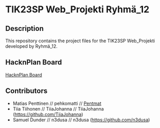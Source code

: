 # TIK23SP Web_Projekti Ryhmä_12

## Description
This repository contains the project files for the TIK23SP Web_Projekti developed by Ryhmä_12.























## HacknPlan Board
[HacknPlan Board](https://app.hacknplan.com/p/201787/kanban?categoryId=0&boardId=554280)

## Contributors
- Matias Penttinen // pehkomatti // [Pentmat](https://github.com/Pentmat)
- Tiia Tiihonen // TiiaJohanna //  TiiaJohanna (https://github.com/TiiaJohanna)
- Samuel Dunder // n3dusa // n3dusa (https://github.com/n3dusa)
